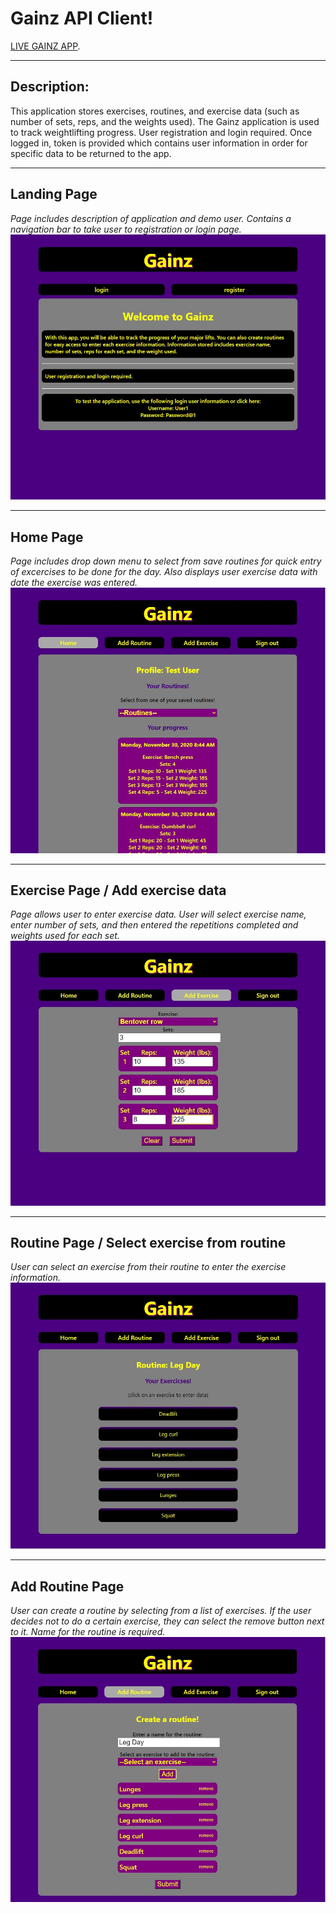 # Gainz API Client!

[LIVE GAINZ APP](https://gainz.vercel.app).

---
## Description:

This application stores exercises, routines, and exercise data (such as number of sets, reps, and the weights used). The Gainz application is used to track weightlifting progress. User registration and login required. Once logged in, token is provided which contains user information in order for specific data to be returned to the app.

---
## Landing Page
*Page includes description of application and demo user. Contains a navigation bar to take user to registration or login page.*
![LandingPage](./src/images/LandingPage.jpg)

---
## Home Page
*Page includes drop down menu to select from save routines for quick entry of excercises to be done for the day. Also displays user exercise data with date the exercise was entered.*
![HomePage](./src/images/HomePage.jpg)

---
## Exercise Page / Add exercise data
*Page allows user to enter exercise data. User will select exercise name, enter number of sets, and then entered the repetitions completed and weights used for each set.*
![ExercisePage](./src/images/AddExercise.jpg)

---
## Routine Page / Select exercise from routine
*User can select an exercise from their routine to enter the exercise information.*
![RoutinesPage](./src/images/RoutinesPage.jpg)

---
## Add Routine Page
*User can create a routine by selecting from a list of exercises. If the user decides not to do a certain exercise, they can select the remove button next to it. Name for the routine is required.*
![CreateRoutine](./src/images/CreateRoutine.jpg)
